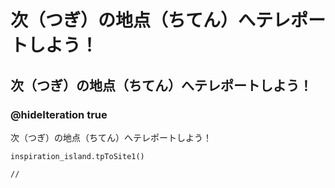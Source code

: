 # 次（つぎ）の地点（ちてん）へテレポートしよう！
## 次（つぎ）の地点（ちてん）へテレポートしよう！
### @hideIteration true
次（つぎ）の地点（ちてん）へテレポートしよう！

```ghost
inspiration_island.tpToSite1()
```

```template
//
```
